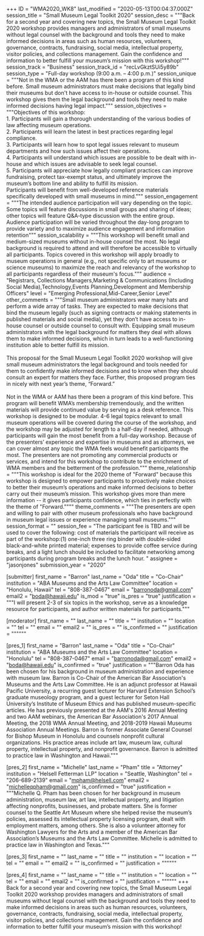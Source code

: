 +++
ID = "WMA2020_WK8"
last_modified = "2020-05-13T00:04:37.000Z"
session_title = "Small Museum Legal Toolkit 2020"
session_desc = """Back for a second year and covering new topics, the Small Museum Legal Toolkit 2020 workshop provides managers and administrators of small museums without legal counsel with the background and tools they need to make informed decisions in areas such as human resources, volunteers, governance, contracts, fundraising, social media, intellectual property, visitor policies, and collections management.  Gain the confidence and information to better fulfill your museum’s mission with this workshop!"""
session_track = "Business"
session_track_id = "recLvGkztSUi5y89b"
session_type = "Full-day workshop (9:00 a.m. – 4:00 p.m.)"
session_unique = """Not in the WMA or the AAM has there been a program of this kind before. Small museum administrators must make decisions that legally bind their museums but don't have access to in-house or outside counsel.  This workshop gives them the legal background and tools they need to make informed decisions having legal impact."""
session_objectives = """Objectives of this workshop:<br>1.	Participants will gain a thorough understanding of the various bodies of law affecting museum operations.<br>2.	Participants will learn the latest in best practices regarding legal compliance.<br>3.	Participants will learn how to spot legal issues relevant to museum departments and how such issues affect their operations.<br>4.	Participants will understand which issues are possible to be dealt with in-house and which issues are advisable to seek legal counsel.<br>5.	Participants will appreciate how legally compliant practices can improve fundraising, protect tax-exempt status, and ultimately improve the museum’s bottom line and ability to fulfill its mission.<br>Participants will benefit from well-developed reference materials specifically developed with small museums in mind."""
session_engagement = """The intended audience participation will vary depending on the topic.  Some topics will feature discussions in small groups and sharing of ideas; other topics will feature Q&A-type discussion with the entire group.  Audience participation will be varied throughout the day-long program to provide variety and to maximize audience engagement and information retention"""
session_scalability = """This workshop will benefit small and medium-sized museums without in-house counsel the most.  No legal background is required to attend and will therefore be accessible to virtually all participants.  Topics covered in this workshop will apply broadly to museum operations in general (e.g., not specific only to art museums or science museums) to maximize the reach and relevancy of the workshop to all participants regardless of their museum's focus."""
audience = "Registrars, Collections Managers,Marketing & Communications (Including Social Media),Technology,Events Planning,Development and Membership Officers"
level = "Emerging Professional,Mid-Career,Senior Level"
other_comments = """Small museum administrators wear many hats and perform a wide array of tasks.  They are expected to make decisions that bind the museum legally (such as signing contracts or making statements in published materials and social media), yet they don’t have access to in-house counsel or outside counsel to consult with.  Equipping small museum administrators with the legal background for matters they deal with allows them to make informed decisions, which in turn leads to a well-functioning institution able to better fulfill its mission.<br><br>This proposal for the Small Museum Legal Toolkit 2020 workshop will give small museum administrators the legal background and tools needed for them to confidently make informed decisions and to know when they should consult an expert for matters they face.  Further, this proposed program ties in nicely with next year’s theme, “Forward.”<br><br>Not in the WMA or AAM has there been a program of this kind before.  This program will benefit WMA’s membership tremendously, and the written materials will provide continued value by serving as a desk reference.  This workshop is designed to be modular.  4-6 legal topics relevant to small museum operations will be covered during the course of the workshop, and the workshop may be adjusted for length to a half-day if needed, although participants will gain the most benefit from a full-day workshop.  Because of the presenters’ experience and expertise in museums and as attorneys, we can cover almost any topic the WMA feels would benefit participants the most. The presenters are not promoting any commercial products or services, and intend for this workshop to contribute to the enrichment of WMA members and the betterment of the profession."""
theme_relationship = """This workshop is ideal for the 2020 theme of "Forward" because this workshop is designed to empower participants to proactively make choices to better their museum’s operations and make informed decisions to better carry out their museum’s mission.  This workshop gives more than mere information -- it gives participants confidence, which ties in perfectly with the theme of "Forward.""""
theme_comments = """The presenters are open and willing to pair with other museum professionals who have background in museum legal issues or experience managing small museums."""
session_format = ""
session_fee = "The participant fee is TBD and will be used to cover the following:   cost of materials the participant will receive as part of the workshop:(1) one-inch three ring binder with double-sided black-and-white printed material; expenses to provide coffee service during breaks, and a light lunch should be included to facilitate networking among participants during program breaks and the lunch hour. "
assignee = "jasonjones"
submission_year = "2020"

[submitter]
first_name = "Barron"
last_name = "Oda"
title = "Co-Chair"
institution = "ABA Museums and the Arts Law Committee"
location = "Honolulu, Hawaii"
tel = "808-387-0467"
email = "barronoda@gmail.com"
email2 = "boda@hawaii.edu"
is_mod = "true"
is_pres = "true"
justification = """I will present 2-3 of six topics in the workshop, serve as a knowledge resource for participants, and author written materials for participants."""

[moderator]
first_name = ""
last_name = ""
title = ""
institution = ""
location = ""
tel = ""
email = ""
email2 = ""
is_pres = ""
is_confirmed = ""
justification = """"""

[pres_1]
first_name = "Barron"
last_name = "Oda"
title = "Co-Chair"
institution = "ABA Museums and the Arts Law Committee"
location = "Honolulu"
tel = "808-387-0467"
email = "barronoda@gmail.com"
email2 = "boda@hawaii.edu"
is_confirmed = "true"
justification = """Barron Oda has been chosen for his background in museum administration and experience with museum law.  Barron is Co-Chair of the American Bar Association's Museums and the Arts Law Committee.  He is an adjunct professor at Hawaii Pacific University, a recurring guest lecturer for Harvard Extension School’s graduate museology program, and a guest lecturer for Seton Hall University’s Institute of Museum Ethics and has published museum-specific articles. He has previously presented at the AAM's 2016 Annual Meeting and two AAM webinars, the American Bar Association's 2017 Annual Meeting, the 2018 WMA Annual Meeting, and 2018-2019 Hawaii Museums Association Annual Meetings.  Barron is former Associate General Counsel for Bishop Museum in Honolulu and counsels nonprofit cultural organizations.  His practice areas include art law, museum law, cultural property, intellectual property, and nonprofit governance.  Barron is admitted to practice law in Washington and Hawaii."""

[pres_2]
first_name = "Michelle"
last_name = "Pham"
title = "Attorney"
institution = "Helsell Fetterman LLP"
location = "Seattle, Washington"
tel = "206-689-2139"
email = "mpham@helsell.com"
email2 = "michelleqpham@gmail.com"
is_confirmed = "true"
justification = """Michelle Q. Pham has been chosen for her background in museum administration, museum law, art law, intellectual property, and litigation affecting nonprofits, businesses, and probate matters. She is former counsel to the Seattle Art Museum where she helped revise the museum’s policies, assessed its intellectual property licensing program, dealt with employment matters, among others. She is also a volunteer attorney for Washington Lawyers for the Arts and a member of the American Bar Association’s Museums and the Arts Law Committee. Michelle is admitted to practice law in Washington and Texas."""

[pres_3]
first_name = ""
last_name = ""
title = ""
institution = ""
location = ""
tel = ""
email = ""
email2 = ""
is_confirmed = ""
justification = """"""

[pres_4]
first_name = ""
last_name = ""
title = ""
institution = ""
location = ""
tel = ""
email = ""
email2 = ""
is_confirmed = ""
justification = """"""
+++
Back for a second year and covering new topics, the Small Museum Legal Toolkit 2020 workshop provides managers and administrators of small museums without legal counsel with the background and tools they need to make informed decisions in areas such as human resources, volunteers, governance, contracts, fundraising, social media, intellectual property, visitor policies, and collections management.  Gain the confidence and information to better fulfill your museum’s mission with this workshop!